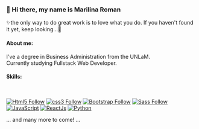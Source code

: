 
### 👋 Hi there, my name is Marilina Roman

✨the only way to do great work is to love what you do. If you haven't found it yet, keep looking...:raised_hands:

#### About me:
I've a degree in Business Administration from the UNLaM.
</br>
Currently studying Fullstack Web Developer.
</br>

#### Skills:
</br>

[![Html5 Follow](https://img.shields.io/badge/HTML5-E34F26?style=for-the-badge&logo=html5&logoColor=white&labelColor=101010)](#) 
[![css3 Follow](https://img.shields.io/badge/CSS3-1572B6?style=for-the-badge&logo=css3&logoColor=white&labelColor=101010)](#) 
[![Bootstrap Follow](https://img.shields.io/badge/Bootstrap-563D7C?style=for-the-badge&logo=bootstrap&logoColor=white&labelColor=101010)](#) 
[![Sass Follow](https://img.shields.io/badge/Sass-bf4080?style=for-the-badge&logo=sass&logoColor=white&labelColor=101010)](#)
</br>
[![JavaScript](https://img.shields.io/badge/JavaScript-F7DF1E?style=for-the-badge&logo=javascript&logoColor=white&labelColor=101010)](#)
[![ReactJs](https://img.shields.io/badge/React.Js-1572B6?style=for-the-badge&logo=react&logoColor=white&labelColor=101010)](#)
[![Python](https://img.shields.io/badge/Python-F7DF1E?style=for-the-badge&logo=python&logoColor=white&labelColor=101010)](#)
</br>

... and many more to come! ...

